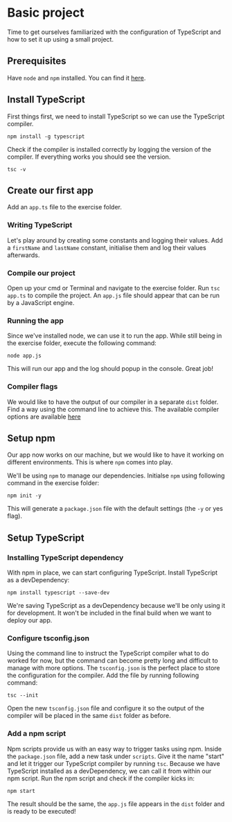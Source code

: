 # Basic project
Time to get ourselves familiarized with the configuration of TypeScript and how to set it up using a small project.

## Prerequisites
Have `node` and `npm` installed. You can find it [here](https://nodejs.org/en/download/).

## Install TypeScript
First things first, we need to install TypeScript so we can use the TypeScript compiler.
```
npm install -g typescript
```
Check if the compiler is installed correctly by logging the version of the compiler. If everything works you should see the version.
```
tsc -v
```

## Create our first app
Add an `app.ts` file to the exercise folder.
### Writing TypeScript
Let's play around by creating some constants and logging their values. Add a `firstName` and `lastName` constant, initialise them and log their values afterwards.
### Compile our project
Open up your cmd or Terminal and navigate to the exercise folder. Run `tsc app.ts` to compile the project. An `app.js` file should appear that can be run by a JavaScript engine.
### Running the app
Since we've installed node, we can use it to run the app. While still being in the exercise folder, execute the following command:
```
node app.js
```
This will run our app and the log should popup in the console. Great job!
### Compiler flags
We would like to have the output of our compiler in a separate `dist` folder. Find a way using the command line to achieve this. The available compiler options are available [here](https://www.typescriptlang.org/docs/handbook/compiler-options.html)

## Setup npm
Our app now works on our machine, but we would like to have it working on different environments. This is where `npm` comes into play.

We'll be using `npm` to manage our dependencies. Initialse `npm` using following command in the exercise folder:
```
npm init -y
```
This will generate a `package.json` file with the default settings (the `-y` or yes flag).

## Setup TypeScript
### Installing TypeScript dependency
With npm in place, we can start configuring TypeScript. Install TypeScript as a devDependency:
```
npm install typescript --save-dev
```
We're saving TypeScript as a devDependency because we'll be only using it for development. It won't be included in the final build when we want to deploy our app.
### Configure tsconfig.json
Using the command line to instruct the TypeScript compiler what to do worked for now, but the command can become pretty long and difficult to manage with more options. The `tsconfig.json` is the perfect place to store the configuration for the compiler. Add the file by running following command:
```
tsc --init
```
Open the new `tsconfig.json` file and configure it so the output of the compiler will be placed in the same `dist` folder as before.
### Add a npm script
Npm scripts provide us with an easy way to trigger tasks using npm. Inside the `package.json` file, add a new task under `scripts`. Give it the name "start" and let it trigger our TypeScript compiler by running `tsc`. Because we have TypeScript installed as a devDependency, we can call it from within our npm script. Run the npm script and check if the compiler kicks in:
```
npm start
```
The result should be the same, the `app.js` file appears in the `dist` folder and is ready to be executed!